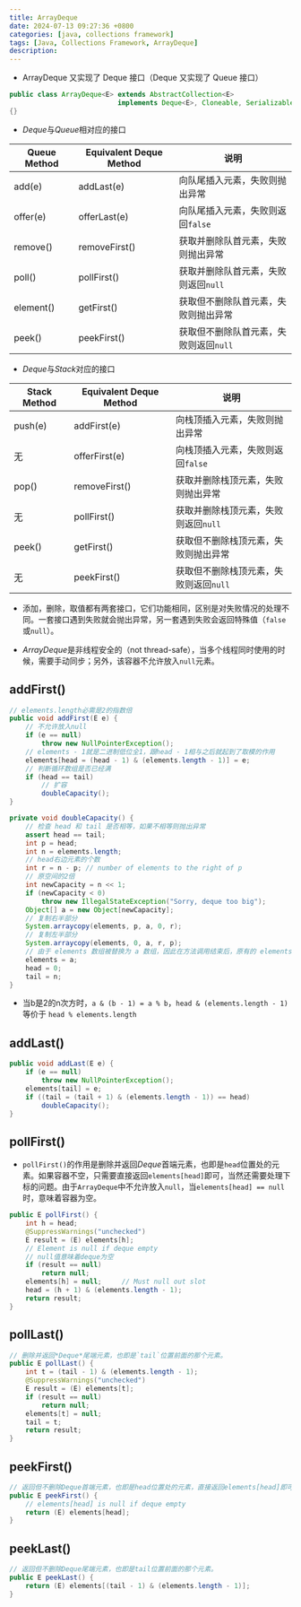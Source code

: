 ```yaml
---
title: ArrayDeque
date: 2024-07-13 09:27:36 +0800
categories: [java, collections framework]
tags: [Java, Collections Framework, ArrayDeque]
description: 
---
```

- ArrayDeque 又实现了 Deque 接口（Deque 又实现了 Queue 接口）

```java
public class ArrayDeque<E> extends AbstractCollection<E>
                           implements Deque<E>, Cloneable, Serializable
{}
```

- *Deque*与*Queue*相对应的接口

| Queue Method | Equivalent Deque Method | 说明                                   |
| ------------ | ----------------------- | -------------------------------------- |
| add(e)       | addLast(e)              | 向队尾插入元素，失败则抛出异常         |
| offer(e)     | offerLast(e)            | 向队尾插入元素，失败则返回`false`      |
| remove()     | removeFirst()           | 获取并删除队首元素，失败则抛出异常     |
| poll()       | pollFirst()             | 获取并删除队首元素，失败则返回`null`   |
| element()    | getFirst()              | 获取但不删除队首元素，失败则抛出异常   |
| peek()       | peekFirst()             | 获取但不删除队首元素，失败则返回`null` |

- *Deque*与*Stack*对应的接口

| Stack Method | Equivalent Deque Method | 说明                                   |
| ------------ | ----------------------- | -------------------------------------- |
| push(e)      | addFirst(e)             | 向栈顶插入元素，失败则抛出异常         |
| 无           | offerFirst(e)           | 向栈顶插入元素，失败则返回`false`      |
| pop()        | removeFirst()           | 获取并删除栈顶元素，失败则抛出异常     |
| 无           | pollFirst()             | 获取并删除栈顶元素，失败则返回`null`   |
| peek()       | getFirst()              | 获取但不删除栈顶元素，失败则抛出异常   |
| 无           | peekFirst()             | 获取但不删除栈顶元素，失败则返回`null` |

- 添加，删除，取值都有两套接口，它们功能相同，区别是对失败情况的处理不同。一套接口遇到失败就会抛出异常，另一套遇到失败会返回特殊值（`false`或`null`）。

- *ArrayDeque*是非线程安全的（not thread-safe），当多个线程同时使用的时候，需要手动同步；另外，该容器不允许放入`null`元素。

## addFirst()

```java
// elements.length必需是2的指数倍
public void addFirst(E e) {
    // 不允许放入null
    if (e == null)
        throw new NullPointerException();
    // elements - 1就是二进制低位全1，跟head - 1相与之后就起到了取模的作用
    elements[head = (head - 1) & (elements.length - 1)] = e;
    // 判断循环数组是否已经满
    if (head == tail)
        // 扩容
        doubleCapacity();
}

private void doubleCapacity() {
    // 检查 head 和 tail 是否相等，如果不相等则抛出异常
    assert head == tail;
    int p = head;
    int n = elements.length;
    // head右边元素的个数
    int r = n - p; // number of elements to the right of p
    // 原空间的2倍
    int newCapacity = n << 1;
    if (newCapacity < 0)
        throw new IllegalStateException("Sorry, deque too big");
    Object[] a = new Object[newCapacity];
    // 复制右半部分
    System.arraycopy(elements, p, a, 0, r);
    // 复制左半部分
    System.arraycopy(elements, 0, a, r, p);
    // 由于 elements 数组被替换为 a 数组，因此在方法调用结束后，原有的 elements 数组将不再被引用，会被垃圾回收器回收
    elements = a;
    head = 0;
    tail = n;
}
```

- 当b是2的n次方时，`a & (b - 1) = a % b`，`head & (elements.length - 1)` 等价于 `head % elements.length`

## addLast()

```java
public void addLast(E e) {
    if (e == null)
        throw new NullPointerException();
    elements[tail] = e;
    if ((tail = (tail + 1) & (elements.length - 1)) == head)
        doubleCapacity();
}
```

## pollFirst()

- `pollFirst()`的作用是删除并返回*Deque*首端元素，也即是`head`位置处的元素。如果容器不空，只需要直接返回`elements[head]`即可，当然还需要处理下标的问题。由于`ArrayDeque`中不允许放入`null`，当`elements[head] == null`时，意味着容器为空。

```java
public E pollFirst() {
    int h = head;
    @SuppressWarnings("unchecked")
    E result = (E) elements[h];
    // Element is null if deque empty
    // null值意味着deque为空
    if (result == null)
        return null;
    elements[h] = null;     // Must null out slot
    head = (h + 1) & (elements.length - 1);
    return result;
}
```

## pollLast()

```java
// 删除并返回*Deque*尾端元素，也即是`tail`位置前面的那个元素。
public E pollLast() {
    int t = (tail - 1) & (elements.length - 1);
    @SuppressWarnings("unchecked")
    E result = (E) elements[t];
    if (result == null)
        return null;
    elements[t] = null;
    tail = t;
    return result;
}
```

## peekFirst()

```java
// 返回但不删除Deque首端元素，也即是head位置处的元素，直接返回elements[head]即可。
public E peekFirst() {
    // elements[head] is null if deque empty
    return (E) elements[head];
}
```

## peekLast()

```java
// 返回但不删除Deque尾端元素，也即是tail位置前面的那个元素。
public E peekLast() {
    return (E) elements[(tail - 1) & (elements.length - 1)];
}
```
